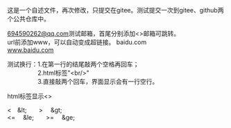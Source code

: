 这是一个自述文件，再次修改，只提交在gitee。测试提交一次到gitee、github两个公共仓库中。

<694590262@qq.com>测试邮箱，首尾分别添加<>邮箱可跳转。  
url前添加www，可以自动变成超链接。
baidu.com  
www.baidu.com

测试换行：1.在第一行的结尾敲两个空格再回车；  
&emsp;&emsp;&emsp;&emsp;&emsp;2.html标签"&lt;br/&gt;"<br/>
&emsp;&emsp;&emsp;&emsp;&emsp;3.直接敲两个回车，界面显示会有一行空行。

<p>html标签显示<></p>

<span>&lt;&emsp;&amp;lt;&emsp;&emsp;&gt;&emsp;&nbsp;&amp;gt;</span>
<br/>
<span>&lt;=&emsp;&nbsp;&amp;le;&emsp;&emsp;&gt;=&emsp;&nbsp;&amp;ge;</span>
